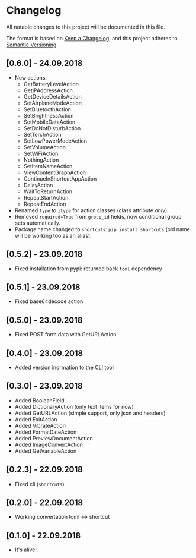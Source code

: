 # Changelog

All notable changes to this project will be documented in this file.

The format is based on [Keep a Changelog](https://keepachangelog.com/en/1.0.0/),
and this project adheres to [Semantic Versioning](https://semver.org/spec/v2.0.0.html).

## [0.6.0] - 24.09.2018

- New actions:
  - GetBatteryLevelAction
  - GetIPAddressAction
  - GetDeviceDetailsAction
  - SetAirplaneModeAction
  - SetBluetoothAction
  - SetBrightnessAction
  - SetMobileDataAction
  - SetDoNotDisturbAction
  - SetTorchAction
  - SetLowPowerModeAction
  - SetVolumeAction
  - SetWiFiAction
  - NothingAction
  - SetItemNameAction
  - ViewContentGraphAction
  - ContinueInShortcutAppAction
  - DelayAction
  - WaitToReturnAction
  - RepeatStartAction
  - RepeatEndAction
- Renamed `type` to `itype` for action classes (class attribute *only*).
- Removed `required=True` from `group_id` fields, now conditional group sets automatically.
- Package name changed to `shortcuts`: `pip install shortcuts` (old name will be working too as an alias).

## [0.5.2] - 23.09.2018

- Fixed installation from pypi: returned back `toml` dependency

## [0.5.1] - 23.09.2018

- Fixed base64decode action

## [0.5.0] - 23.09.2018

- Fixed POST form data with GetURLAction

## [0.4.0] - 23.09.2018

- Added version inormation to the CLI tool

## [0.3.0] - 23.09.2018

- Added BooleanField
- Added DictionaryAction (only text items for now)
- Added GetURLAction (simple support, only json and headers)
- Added ExitAction
- Added VibrateAction
- Added FormatDateAction
- Added PreviewDocumentAction
- Added ImageConvertAction
- Added GetVariableAction

## [0.2.3] - 22.09.2018

- Fixed cli (`shortcuts`)

## [0.2.0] - 22.09.2018

- Working convertation toml <-> shortcut

## [0.1.0] - 22.09.2018

- It's alive!
